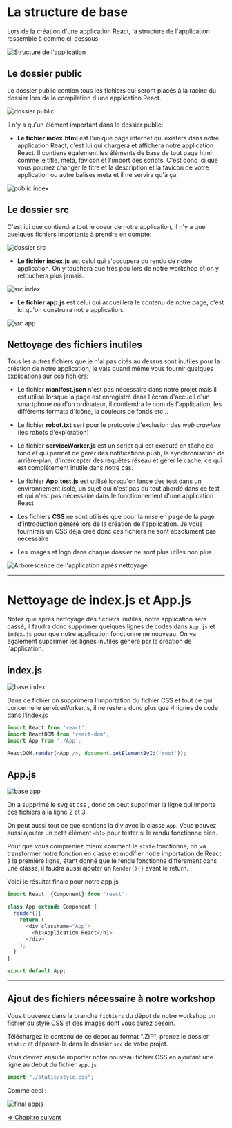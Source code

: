 # La structure de base 

Lors de la création d'une application React, la structure de l'application ressemble à comme ci-dessous:

![Structure de l'application](./img/arborescence/arborescence1.png)

## Le dossier public

Le dossier public contien tous les fichiers qui seront placés à la racine du dossier lors de la compilation d'une application React.

![dossier public](./img/arborescence/arborescence-public.png)

Il n'y a qu'un élément important dans le dossier public:

* **Le fichier index.html** est l'unique page internet qui existera dans notre application React, c'est lui qui chargera et affichera notre application React. Il contiens également les éléments de base de tout page html comme le title, meta, favicon et l'import des scripts. C'est donc ici que vous pourrez changer le titre et la description et la favicon de votre application ou autre balises meta et il ne servira qu'à ça.

![public index](./img/arborescence/arborescence-index.png)

## Le dossier src

C'est ici que contiendra tout le coeur de notre application, il n'y a que quelques fichiers importants à prendre en compte:

![dossier src](./img/arborescence/arborescence-src.png)

* **Le fichier index.js** est celui qui s'occupera du rendu de notre application. On y touchera que très peu lors de notre workshop et on y retouchera plus jamais.

![src index](./img/arborescence/arborescence-src1.png)

* **Le fichier app.js** est celui qui accueillera le contenu de notre page, c'est ici qu'on construira notre application.

![src app](./img/arborescence/arborescence-src2.png)

## Nettoyage des fichiers inutiles

Tous les autres fichiers que je n'ai pas cités au dessus sont inutiles pour la création de notre application, je vais quand même vous fournir quelques explications sur ces fichiers:

* Le fichier **manifest.json** n'est pas nécessaire dans notre projet mais il est utilisé lorsque la page est enregistré dans l'écran d'accueil d'un smartphone ou d'un ordinateur, il contiendra le nom de l'application, les différents formats d'icône, la couleurs de fonds etc...

* Le fichier **robot.txt** sert pour le protocole d'exclusion des *web crawlers* (les robots d'exploration)

* Le fichier **serviceWorker.js** est un script qui est exécuté en tâche de fond et qui permet de gérer des notifications push, la synchronisation de arrière-plan, d'intercepter des requêtes réseau et gérer le cache, ce qui est complètement inutile dans notre cas.
*  Le fichier **App.test.js** est utilisé lorsqu'on lance des test dans un environnement isolé, un sujet qui n'est pas du tout abordé dans ce test et qui n'est pas nécessaire dans le fonctionnement d'une application React
* Les fichiers **CSS** ne sont utilisés que pour la mise en page de la page d'introduction généré lors de la création de l'application. Je vous fournirais un CSS déjà créé donc ces fichiers ne sont absolument pas nécessaire
* Les images et logo dans chaque dossier ne sont plus utiles non plus .


![Arborescence de l'application après nettoyage](./img/arborescence/nettoyage.png)

---

# Nettoyage de index.js et App.js

Notez que après nettoyage des fichiers inutiles, notre application sera cassé, il faudra donc supprimer quelques lignes de codes dans `App.js` et `index.js` pour que notre application fonctionne ne nouveau. On va également supprimer les lignes inutiles généré par la création de l'application.

## index.js

![base index](./img/nettoyage/depart-indexjs.png)

Dans ce fichier on supprimera l'importation du fichier CSS et tout ce qui concerne le serviceWorker.js, il ne restera donc plus que 4 lignes de code dans l'index.js

```js
import React from 'react';
import ReactDOM from 'react-dom';
import App from './App';

ReactDOM.render(<App />, document.getElementById('root'));
```

## App.js

![base app](./img/nettoyage/depart-appjs.png)

On a supprimé le svg et css , donc on peut supprimer la ligne qui importe ces fichiers à la ligne 2 et 3.

On peut aussi tout ce que contiens la div avec la classe `App`. Vous pouvez aussi ajouter un petit élément `<h1>` pour tester si le rendu fonctionne bien.

Pour que vous compreniez mieux comment le `state`  fonctionne, on va transformer notre fonction en classe et modifier notre importation de React à la première ligne, étant donné que le rendu fonctionne différement dans une classe, il faudra aussi ajouter un `Render(){}` avant le return.

Voici le résultat finale pour notre app.js

```js
import React, {Component} from 'react';

class App extends Component {
  render(){
    return (
      <div className="App">
        <h1>Application React</h1>
      </div>
    );
  }
}

export default App;

```

---

## Ajout des fichiers nécessaire à notre workshop

Vous trouverez dans la branche `fichiers` du dépot de notre workshop un fichier du style CSS et des images dont vous aurez besoin.

Téléchargez le contenu de ce dépot au format ".ZIP", prenez le dossier `static` et déposez-le dans le dossier `src` de votre projet.

Vous devrez ensuite importer notre nouveau fichier CSS en ajoutant une ligne au début du fichier `app.js`

```js
import "./static/style.css";
```

Comme ceci : 

![final appjs](./img/nettoyage/final-appjs.png)

[=> Chapitre suivant](05-component.md)
